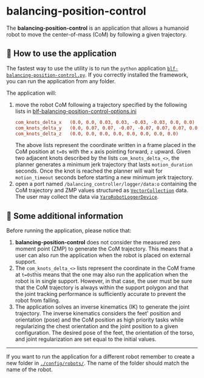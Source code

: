 # balancing-position-control
The **balancing-position-control** is an application that allows a humanoid robot to move the
center-of-mass (CoM) by following a given trajectory.

## 🏃 How to use the application
The fastest way to use the utility is to run the `python` application
[`blf-balancing-position-control.py`](./script/blf-balancing-position-control.py).
If you correctly installed the framework, you can run the application from any folder.

The application will:
1. move the robot CoM following a trajectory specified by the following lists in
   [blf-balancing-position-control-options.ini](./config/robots/ergoCubGazeboV1/blf-balancing-position-control-options.ini)
   ```ini
   com_knots_delta_x   (0.0, 0.0, 0.03, 0.03, -0.03, -0.03, 0.0, 0.0)
   com_knots_delta_y   (0.0, 0.07, 0.07, -0.07, -0.07, 0.07, 0.07, 0.0)
   com_knots_delta_z   (0.0, 0.0, 0.0, 0.0, 0.0, 0.0, 0.0, 0.0)
   ```
   The above lists represent the coordinate written in a frame placed in the CoM position at `t=0s`
   with the `x` axis pointing forward, `z` upward.
   Given two adjacent knots described by the lists `com_knots_delta_<>`, the planner generates a
   minimum jerk trajectory that lasts `motion_duration` seconds. Once the knot is reached the planner
   will wait for `motion_timeout` seconds before starting a new minimum jerk trajectory.
2. open a port named `/balancing_controller/logger/data:o` containing the CoM trajectory and ZMP
   values structured as
   [`VectorCollection`](../../src/YarpUtilities/thrifts/BipedalLocomotion/YarpUtilities/VectorsCollection.thrift)
   data. The user may collect the data via [`YarpRobotLoggerDevice`](../../devices/YarpRobotLoggerDevice).

## 📝 Some additional information
Before running the application, please notice that:
1. **balancing-position-control** does not consider the measured zero moment point (ZMP) to generate
   the CoM trajectory. This means that a user can also run the application when the robot is placed
   on external support.
2. The `com_knots_delta_<>` lists represent the coordinate in the CoM frame at `t=0s`this means
   that the one may also run the application when the robot is in single support. However, in that
   case, the user must be sure that the CoM trajectory is always within the support polygon and that
   the joint tracking performance is sufficiently accurate to prevent the robot from falling.
3. The application solves an inverse kinematics (IK) to generate the joint trajectory. The inverse
   kinematics considers the feet' position and orientation (pose) and the CoM position as high
   priority tasks while regularizing the chest orientation and the joint position to a given
   configuration. The desired pose of the feet, the orientation of the torso, and joint regularization
   are set equal to the initial values.

---

If you want to run the application for a different robot remember to create a new folder in
[`./config/robots/`](./config/robots). The name of the folder should match the name of the robot.
